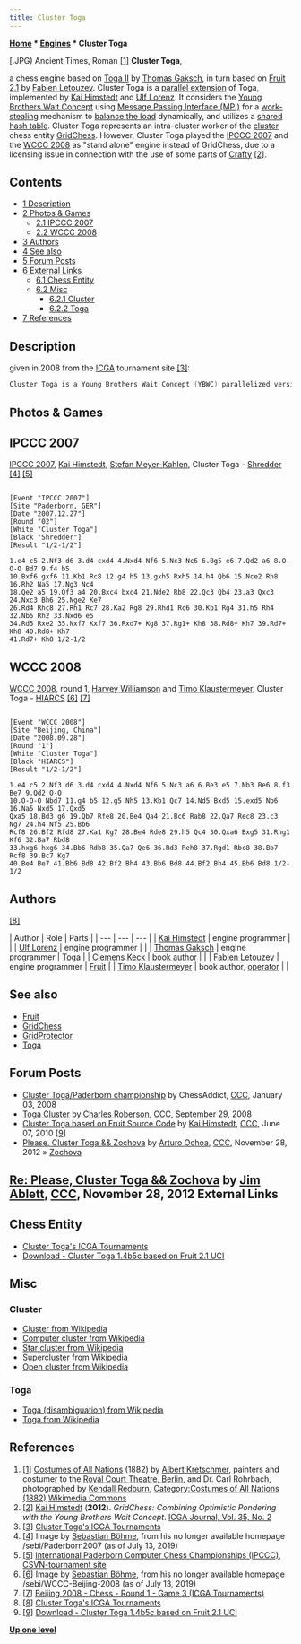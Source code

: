 ```yaml
---
title: Cluster Toga
---
```

**[Home](Home "Home") * [Engines](Engines "Engines") * Cluster Toga**

\[.JPG) Ancient Times, Roman <a id="cite-note-1" href="#cite-ref-1">[1]</a>
**Cluster Toga**,

a chess engine based on [Toga II](Toga "Toga") by [Thomas Gaksch](Thomas_Gaksch "Thomas Gaksch"), in turn based on [Fruit 2.1](Fruit "Fruit") by [Fabien Letouzey](Fabien_Letouzey "Fabien Letouzey").
Cluster Toga is a [parallel extension](Parallel_Search "Parallel Search") of Toga, implemented by [Kai Himstedt](Kai_Himstedt "Kai Himstedt") and [Ulf Lorenz](Ulf_Lorenz "Ulf Lorenz").
It considers the [Young Brothers Wait Concept](Young_Brothers_Wait_Concept "Young Brothers Wait Concept") using [Message Passing Interface (MPI)](https://en.wikipedia.org/wiki/Message_Passing_Interface) for a [work-stealing](https://en.wikipedia.org/wiki/Cilk#Work-stealing) mechanism to [balance the load](https://en.wikipedia.org/wiki/Load_balancing_%28computing%29) dynamically, and utilizes a [shared hash table](Shared_Hash_Table "Shared Hash Table").
Cluster Toga represents an intra-cluster worker of the [cluster](https://en.wikipedia.org/wiki/Computer_cluster) chess entity [GridChess](GridChess "GridChess"). However, Cluster Toga played the [IPCCC 2007](IPCCC_2007 "IPCCC 2007") and the [WCCC 2008](WCCC_2008 "WCCC 2008") as "stand alone" engine instead of GridChess, due to a licensing issue in connection with the use of some parts of [Crafty](Crafty "Crafty") <a id="cite-note-2" href="#cite-ref-2">[2]</a>.

## Contents

- [1 Description](#description)
- [2 Photos & Games](#photos-.26-games)
  - [2.1 IPCCC 2007](#ipccc-2007)
  - [2.2 WCCC 2008](#wccc-2008)
- [3 Authors](#authors)
- [4 See also](#see-also)
- [5 Forum Posts](#forum-posts)
- [6 External Links](#external-links)
  - [6.1 Chess Entity](#chess-entity)
  - [6.2 Misc](#misc)
    - [6.2.1 Cluster](#cluster)
    - [6.2.2 Toga](#toga)
- [7 References](#references)

## Description

given in 2008 from the [ICGA](ICGA "ICGA") tournament site <a id="cite-note-3" href="#cite-ref-3">[3]</a>:

```C++
Cluster Toga is a Young Brothers Wait Concept (YBWC) parallelized version of Toga based on Fruit capable to run on a high performance cluster. In fact it is a "stand alone" base engine of the GridChess system which participated [last year in Amsterdam](WCCC_2007 "WCCC 2007") but is limited to use a single cluster. 

```

## Photos & Games

## IPCCC 2007

[](File:Clustertoga-shredder.JPG)
[IPCCC 2007](IPCCC_2007 "IPCCC 2007"), [Kai Himstedt](Kai_Himstedt "Kai Himstedt"), [Stefan Meyer-Kahlen](Stefan_Meyer-Kahlen "Stefan Meyer-Kahlen"), Cluster Toga - [Shredder](Shredder "Shredder") <a id="cite-note-4" href="#cite-ref-4">[4]</a> <a id="cite-note-5" href="#cite-ref-5">[5]</a>

```

[Event "IPCCC 2007"]
[Site "Paderborn, GER"]
[Date "2007.12.27"]
[Round "02"]
[White "Cluster Toga"]
[Black "Shredder"]
[Result "1/2-1/2"]

1.e4 c5 2.Nf3 d6 3.d4 cxd4 4.Nxd4 Nf6 5.Nc3 Nc6 6.Bg5 e6 7.Qd2 a6 8.O-O-O Bd7 9.f4 b5 
10.Bxf6 gxf6 11.Kb1 Rc8 12.g4 h5 13.gxh5 Rxh5 14.h4 Qb6 15.Nce2 Rh8 16.Rh2 Na5 17.Ng3 Nc4 
18.Qe2 a5 19.Qf3 a4 20.Bxc4 bxc4 21.Nde2 Rb8 22.Qc3 Qb4 23.a3 Qxc3 24.Nxc3 Bh6 25.Nge2 Ke7 
26.Rd4 Rhc8 27.Rh1 Rc7 28.Ka2 Rg8 29.Rhd1 Rc6 30.Kb1 Rg4 31.h5 Rh4 32.Nb5 Rh2 33.Nxd6 e5 
34.Rd5 Rxe2 35.Nxf7 Kxf7 36.Rxd7+ Kg8 37.Rg1+ Kh8 38.Rd8+ Kh7 39.Rd7+ Kh8 40.Rd8+ Kh7 
41.Rd7+ Kh8 1/2-1/2

```

## WCCC 2008

[](File:Cluster-toga-vs-hiarcs.JPG)
[WCCC 2008](WCCC_2008 "WCCC 2008"), round 1, [Harvey Williamson](Harvey_Williamson "Harvey Williamson") and [Timo Klaustermeyer](Timo_Haupt "Timo Haupt"), Cluster Toga - [HIARCS](HIARCS "HIARCS") <a id="cite-note-6" href="#cite-ref-6">[6]</a> <a id="cite-note-7" href="#cite-ref-7">[7]</a>

```

[Event "WCCC 2008"]
[Site "Beijing, China"]
[Date "2008.09.28"]
[Round "1"]
[White "Cluster Toga"]
[Black "HIARCS"]
[Result "1/2-1/2"]

1.e4 c5 2.Nf3 d6 3.d4 cxd4 4.Nxd4 Nf6 5.Nc3 a6 6.Be3 e5 7.Nb3 Be6 8.f3 Be7 9.Qd2 O-O 
10.O-O-O Nbd7 11.g4 b5 12.g5 Nh5 13.Kb1 Qc7 14.Nd5 Bxd5 15.exd5 Nb6 16.Na5 Nxd5 17.Qxd5 
Qxa5 18.Bd3 g6 19.Qb7 Rfe8 20.Be4 Qa4 21.Bc6 Rab8 22.Qa7 Rec8 23.c3 Ng7 24.h4 Nf5 25.Bb6 
Rcf8 26.Bf2 Rfd8 27.Ka1 Kg7 28.Be4 Rde8 29.h5 Qc4 30.Qxa6 Bxg5 31.Rhg1 Kf6 32.Ba7 Rbd8 
33.hxg6 hxg6 34.Bb6 Rdb8 35.Qa7 Qe6 36.Rd3 Reh8 37.Rgd1 Rbc8 38.Bb7 Rcf8 39.Bc7 Kg7 
40.Be4 Be7 41.Bb6 Bd8 42.Bf2 Bh4 43.Bb6 Bd8 44.Bf2 Bh4 45.Bb6 Bd8 1/2-1/2

```

## Authors

<a id="cite-note-8" href="#cite-ref-8">[8]</a>

|  Author
|  Role
|  Parts
|
| --- | --- | --- |
| [Kai Himstedt](Kai_Himstedt "Kai Himstedt") |  engine programmer
|  |
| [Ulf Lorenz](Ulf_Lorenz "Ulf Lorenz") |  engine programmer
|  |
| [Thomas Gaksch](Thomas_Gaksch "Thomas Gaksch") |  engine programmer
| [Toga](Toga "Toga") |
| [Clemens Keck](index.php?title=Clemens_Keck&action=edit&redlink=1 "Clemens Keck (page does not exist)") | [book author](Category:Opening_Book_Author "Category:Opening Book Author") |  |
| [Fabien Letouzey](Fabien_Letouzey "Fabien Letouzey") |  engine programmer
| [Fruit](Fruit "Fruit") |
| [Timo Klaustermeyer](Timo_Haupt "Timo Haupt") |  book author, [operator](Category:Operator "Category:Operator") |  |

## See also

- [Fruit](Fruit "Fruit")
- [GridChess](GridChess "GridChess")
- [GridProtector](GridProtector "GridProtector")
- [Toga](Toga "Toga")

## Forum Posts

- [Cluster Toga/Paderborn championship](http://www.talkchess.com/forum/viewtopic.php?t=18725) by ChessAddict, [CCC](CCC "CCC"), January 03, 2008
- [Toga Cluster](http://www.talkchess.com/forum/viewtopic.php?t=24083) by [Charles Roberson](Charles_Roberson "Charles Roberson"), [CCC](CCC "CCC"), September 29, 2008
- [Cluster Toga based on Fruit Source Code](http://www.talkchess.com/forum/viewtopic.php?t=34780) by [Kai Himstedt](Kai_Himstedt "Kai Himstedt"), [CCC](CCC "CCC"), June 07, 2010 <a id="cite-note-9" href="#cite-ref-9">[9]</a>
- [Please, Cluster Toga && Zochova](http://www.talkchess.com/forum/viewtopic.php?t=46179) by [Arturo Ochoa](Arturo_Ochoa "Arturo Ochoa"), [CCC](CCC "CCC"), November 28, 2012 » [Zochova](Zochova "Zochova")

## [Re: Please, Cluster Toga && Zochova](http://www.talkchess.com/forum/viewtopic.php?topic_view=threads&p=494419&t=46179) by [Jim Ablett](Jim_Ablett "Jim Ablett"), [CCC](CCC "CCC"), November 28, 2012 External Links

## Chess Entity

- [Cluster Toga's ICGA Tournaments](https://www.game-ai-forum.org/icga-tournaments/program.php?id=568)
- [Download - Cluster Toga 1.4b5c based on Fruit 2.1 UCI](https://www.informatik.uni-hamburg.de/TIS/file-download/email-file.php)

## Misc

### Cluster

- [Cluster from Wikipedia](https://en.wikipedia.org/wiki/Cluster)
- [Computer cluster from Wikipedia](https://en.wikipedia.org/wiki/Computer_cluster)
- [Star cluster from Wikipedia](https://en.wikipedia.org/wiki/Star_cluster)
- [Supercluster from Wikipedia](https://en.wikipedia.org/wiki/Supercluster)
- [Open cluster from Wikipedia](https://en.wikipedia.org/wiki/Open_cluster)

### Toga

- [Toga (disambiguation) from Wikipedia](<https://en.wikipedia.org/wiki/Toga_(disambiguation)>)
- [Toga from Wikipedia](https://en.wikipedia.org/wiki/Toga)

## References

1. <a id="cite-ref-1" href="#cite-note-1">[1]</a> [Costumes of All Nations](http://www.kendallredburn.com/Plates3.html) (1882) by [Albert Kretschmer](https://en.wikipedia.org/wiki/Albert_Kretschmer), painters and costumer to the [Royal Court Theatre, Berlin](https://en.wikipedia.org/wiki/Konzerthaus_Berlin), and Dr. Carl Rohrbach, photographed by [Kendall Redburn](http://www.kendallredburn.com/), [Category:Costumes of All Nations (1882)](<https://commons.wikimedia.org/wiki/Category:Costumes_of_All_Nations_(1882)>) [Wikimedia Commons](https://en.wikipedia.org/wiki/Wikimedia_Commons)
1. <a id="cite-ref-2" href="#cite-note-2">[2]</a> [Kai Himstedt](Kai_Himstedt "Kai Himstedt") (**2012**). *GridChess: Combining Optimistic Pondering with the Young Brothers Wait Concept*. [ICGA Journal, Vol. 35, No. 2](ICGA_Journal#35_2 "ICGA Journal")
1. <a id="cite-ref-3" href="#cite-note-3">[3]</a> [Cluster Toga's ICGA Tournaments](https://www.game-ai-forum.org/icga-tournaments/program.php?id=568)
1. <a id="cite-ref-4" href="#cite-note-4">[4]</a> Image by [Sebastian Böhme](Sebastian_B%C3%B6hme "Sebastian Böhme"), from his no longer available homepage /sebi/Paderborn2007 (as of July 13, 2019)
1. <a id="cite-ref-5" href="#cite-note-5">[5]</a> [International Paderborn Computer Chess Championships (IPCCC)](http://old.csvn.nl/pad_hist.html), [CSVN-tournament site](http://old.csvn.nl/)
1. <a id="cite-ref-6" href="#cite-note-6">[6]</a> Image by [Sebastian Böhme](Sebastian_B%C3%B6hme "Sebastian Böhme"), from his no longer available homepage /sebi/WCCC-Beijing-2008 (as of July 13, 2019)
1. <a id="cite-ref-7" href="#cite-note-7">[7]</a> [Beijing 2008 - Chess - Round 1 - Game 3 (ICGA Tournaments)](https://www.game-ai-forum.org/icga-tournaments/round.php?tournament=178&round=1&id=3)
1. <a id="cite-ref-8" href="#cite-note-8">[8]</a> [Cluster Toga's ICGA Tournaments](https://www.game-ai-forum.org/icga-tournaments/program.php?id=568)
1. <a id="cite-ref-9" href="#cite-note-9">[9]</a> [Download - Cluster Toga 1.4b5c based on Fruit 2.1 UCI](https://www.informatik.uni-hamburg.de/TIS/file-download/email-file.php)

**[Up one level](Engines "Engines")**

